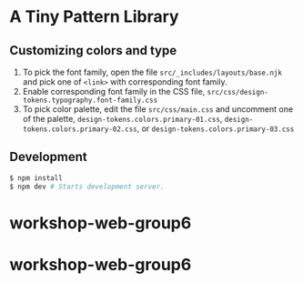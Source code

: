 # A Tiny Pattern Library

## Customizing colors and type

1. To pick the font family, open the file `src/_includes/layouts/base.njk` and pick one of `<link>` with corresponding font family.
2. Enable corresponding font family in the CSS file, `src/css/design-tokens.typography.font-family.css`
3. To pick color palette, edit the file `src/css/main.css` and uncomment one of the palette, `design-tokens.colors.primary-01.css`, `design-tokens.colors.primary-02.css`, or `design-tokens.colors.primary-03.css`

## Development

```sh
$ npm install
$ npm dev # Starts development server.
```
# workshop-web-group6
# workshop-web-group6
